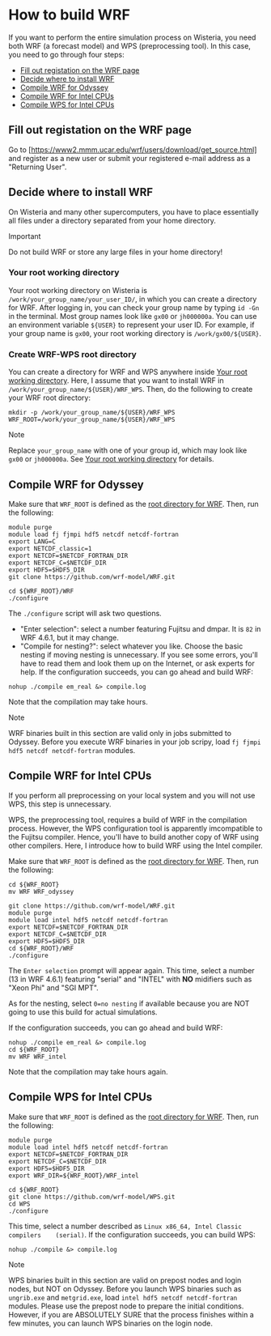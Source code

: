 # How to build WRF
If you want to perform the entire simulation process on Wisteria, you need both WRF (a forecast model) and WPS (preprocessing tool). In this case, you need to go through four steps:
- [Fill out registation on the WRF page](#fill-out-registation-on-the-wrf-page)
- [Decide where to install WRF](#decide-where-to-install-wrf)
- [Compile WRF for Odyssey](#compile-wrf-for-odyssey)
- [Compile WRF for Intel CPUs](#compile-wrf-for-intel-cpus)
- [Compile WPS for Intel CPUs](#compile-wps-for-intel-cpus)

## Fill out registation on the WRF page
Go to [https://www2.mmm.ucar.edu/wrf/users/download/get_source.html] and register as a new user or submit your registered e-mail address as a "Returning User".

## Decide where to install WRF
On Wisteria and many other supercomputers, you have to place essentially all files under a directory separated from your home directory.

> [!IMPORTANT]
Do not build WRF or store any large files in your home directory!

### Your root working directory
Your root working directory on Wisteria is `/work/your_group_name/your_user_ID/`, in which you can create a directory for WRF.
After logging in, you can check your group name by typing `id -Gn` in the terminal. Most group names look like `gx00` or `jh000000a`. You can use an environment variable `${USER}` to represent your user ID. For example, if your group name is `gx00`, your root working directory is `/work/gx00/${USER}`.

### Create WRF-WPS root directory
You can create a directory for WRF and WPS anywhere inside [Your root working directory](#your-root-working-directory). Here, I assume that you want to install WRF in `/work/your_group_name/${USER}/WRF_WPS`. Then, do the following to create your WRF root directory:

```
mkdir -p /work/your_group_name/${USER}/WRF_WPS
WRF_ROOT=/work/your_group_name/${USER}/WRF_WPS
```

> [!NOTE]
> Replace `your_group_name` with one of your group id, which may look like `gx00` or `jh000000a`. See [Your root working directory](#your-root-working-directory) for details.

## Compile WRF for Odyssey
Make sure that `WRF_ROOT` is defined as the [root directory for WRF](#create-wrf-wps-root-directory). Then, run the following:

```
module purge
module load fj fjmpi hdf5 netcdf netcdf-fortran
export LANG=C
export NETCDF_classic=1
export NETCDF=$NETCDF_FORTRAN_DIR
export NETCDF_C=$NETCDF_DIR
export HDF5=$HDF5_DIR
git clone https://github.com/wrf-model/WRF.git

cd ${WRF_ROOT}/WRF
./configure
```

The `./configure` script will ask two questions.
- "Enter selection": select a number featuring Fujitsu and dmpar. It is `82` in WRF 4.6.1, but it may change.
- "Compile for nesting?": select whatever you like. Choose the basic nesting if moving nesting is unnecessary.
If you see some errors, you'll have to read them and look them up on the Internet, or ask experts for help. If the configuration succeeds, you can go ahead and build WRF:
```
nohup ./compile em_real &> compile.log
```
Note that the compilation may take hours.

> [!NOTE]
> WRF binaries built in this section are valid only in jobs submitted to Odyssey.
> Before you execute WRF binaries in your job scripy, load `fj fjmpi hdf5 netcdf netcdf-fortran` modules.

## Compile WRF for Intel CPUs
If you perform all preprocessing on your local system and you will not use WPS, this step is unnecessary.

WPS, the preprocessing tool, requires a build of WRF in the compilation process. However, the WPS configuration tool is apparently imcompatible to the Fujitsu compiler. Hence, you'll have to build another copy of WRF using other compilers. Here, I introduce how to build WRF using the Intel compiler.

Make sure that `WRF_ROOT` is defined as the [root directory for WRF](#create-wrf-wps-root-directory). Then, run the following:

```
cd ${WRF_ROOT}
mv WRF WRF_odyssey

git clone https://github.com/wrf-model/WRF.git
module purge
module load intel hdf5 netcdf netcdf-fortran
export NETCDF=$NETCDF_FORTRAN_DIR
export NETCDF_C=$NETCDF_DIR
export HDF5=$HDF5_DIR
cd ${WRF_ROOT}/WRF
./configure
```

The `Enter selection` prompt will appear again. This time, select a number (13 in WRF 4.6.1) featuring "serial" and "INTEL" with **NO** midifiers such as "Xeon Phi" and "SGI MPT". 

As for the nesting, select `0=no nesting` if available because you are NOT going to use this build for actual simulations.

If the configuration succeeds, you can go ahead and build WRF:
```
nohup ./compile em_real &> compile.log
cd ${WRF_ROOT}
mv WRF WRF_intel
```
Note that the compilation may take hours again.

## Compile WPS for Intel CPUs
Make sure that `WRF_ROOT` is defined as the [root directory for WRF](#create-wrf-wps-root-directory). Then, run the following:
```
module purge
module load intel hdf5 netcdf netcdf-fortran
export NETCDF=$NETCDF_FORTRAN_DIR
export NETCDF_C=$NETCDF_DIR
export HDF5=$HDF5_DIR
export WRF_DIR=${WRF_ROOT}/WRF_intel

cd ${WRF_ROOT}
git clone https://github.com/wrf-model/WPS.git
cd WPS
./configure
```
This time, select a number described as `Linux x86_64, Intel Classic compilers    (serial)`.
If the configuration succeeds, you can build WPS:
```
nohup ./compile &> compile.log
```

> [!NOTE]
> WPS binaries built in this section are valid on prepost nodes and login nodes, but NOT on Odyssey.
> Before you launch WPS binaries such as `ungrib.exe` and `metgrid.exe`, load `intel hdf5 netcdf netcdf-fortran` modules.
> Please use the prepost node to prepare the initial conditions. However, if you are ABSOLUTELY SURE that the process finishes within a few minutes, you can launch WPS binaries on the login node.

